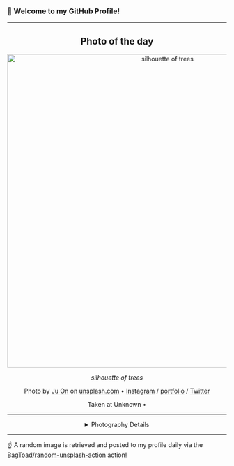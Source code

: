 ### 👋 Welcome to my GitHub Profile!

----
<div align="center">

## Photo of the day
  
  <a href="https://unsplash.com/photos/silhouette-of-trees-e6XsI7qqvAA"><img width="720" src="https://images.unsplash.com/photo-1462717585237-7fafe19c5448?crop=entropy&cs=tinysrgb&fit=max&fm=jpg&ixid=M3w1OTQ0OTd8MHwxfHJhbmRvbXx8fHx8fHx8fDE3MTc2NTQwNjd8&ixlib=rb-4.0.3&q=80&w=1080" alt="silhouette of trees"></a>
  
  <em>silhouette of trees</em>
  
  <em></em>

  Photo by [Ju On](http://www.hyenas.at) on [unsplash.com](https://unsplash.com/) • [Instagram](https://instagram.com/juon44) / [portfolio](http://www.hyenas.at) / [Twitter](https://twitter.com/juon44)
  
  Taken at Unknown • 
  
  ---
  
<details>
<summary>Photography Details</summary>
  
| Parameter     | Value |
| ------------- | ----- |
| Camera Model  | null |
| Exposure Time | null |
| Aperture      | null |
| Focal Length  | null |
| ISO           | null |
| Location      | Unknown (null) |
| Coordinates   | Latitude null, Longitude null |

</details>

</div>

----

☝️ A random image is retrieved and posted to my profile daily via the [BagToad/random-unsplash-action](https://github.com/BagToad/random-unsplash-action) action!
